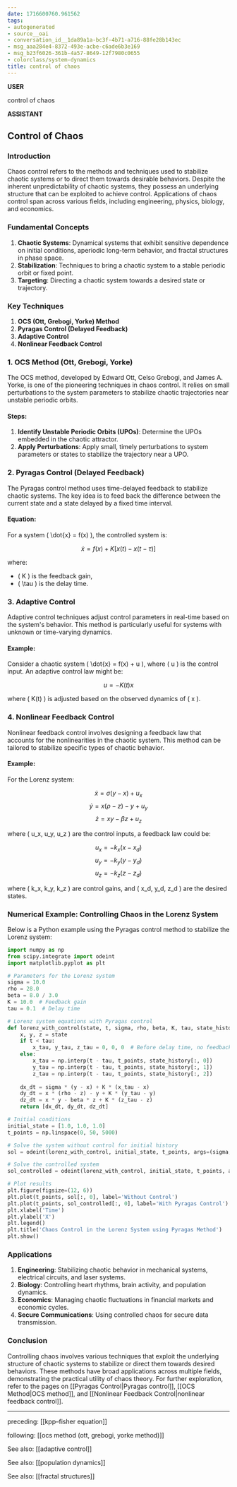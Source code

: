 ```yaml
---
date: 1716600760.961562
tags:
- autogenerated
- source__oai
- conversation_id__1da89a1a-bc3f-4b71-a716-88fe28b143ec
- msg_aaa284e4-8372-493e-acbe-c6ade6b3e169
- msg_b23f6026-361b-4a57-8649-12f7980c0655
- colorclass/system-dynamics
title: control of chaos
---
```


**USER**

control of chaos


**ASSISTANT**

## Control of Chaos

### Introduction

Chaos control refers to the methods and techniques used to stabilize chaotic systems or to direct them towards desirable behaviors. Despite the inherent unpredictability of chaotic systems, they possess an underlying structure that can be exploited to achieve control. Applications of chaos control span across various fields, including engineering, physics, biology, and economics.

### Fundamental Concepts

1. **Chaotic Systems**: Dynamical systems that exhibit sensitive dependence on initial conditions, aperiodic long-term behavior, and fractal structures in phase space.
2. **Stabilization**: Techniques to bring a chaotic system to a stable periodic orbit or fixed point.
3. **Targeting**: Directing a chaotic system towards a desired state or trajectory.

### Key Techniques

1. **OCS (Ott, Grebogi, Yorke) Method**
2. **Pyragas Control (Delayed Feedback)**
3. **Adaptive Control**
4. **Nonlinear Feedback Control**

### 1. OCS Method (Ott, Grebogi, Yorke)

The OCS method, developed by Edward Ott, Celso Grebogi, and James A. Yorke, is one of the pioneering techniques in chaos control. It relies on small perturbations to the system parameters to stabilize chaotic trajectories near unstable periodic orbits.

#### Steps:
1. **Identify Unstable Periodic Orbits (UPOs)**: Determine the UPOs embedded in the chaotic attractor.
2. **Apply Perturbations**: Apply small, timely perturbations to system parameters or states to stabilize the trajectory near a UPO.

### 2. Pyragas Control (Delayed Feedback)

The Pyragas control method uses time-delayed feedback to stabilize chaotic systems. The key idea is to feed back the difference between the current state and a state delayed by a fixed time interval.

#### Equation:
For a system \( \dot{x} = f(x) \), the controlled system is:

$$
\dot{x} = f(x) + K [x(t) - x(t - \tau)]
$$

where:
- \( K \) is the feedback gain,
- \( \tau \) is the delay time.

### 3. Adaptive Control

Adaptive control techniques adjust control parameters in real-time based on the system's behavior. This method is particularly useful for systems with unknown or time-varying dynamics.

#### Example:
Consider a chaotic system \( \dot{x} = f(x) + u \), where \( u \) is the control input. An adaptive control law might be:

$$
u = -K(t) x
$$

where \( K(t) \) is adjusted based on the observed dynamics of \( x \).

### 4. Nonlinear Feedback Control

Nonlinear feedback control involves designing a feedback law that accounts for the nonlinearities in the chaotic system. This method can be tailored to stabilize specific types of chaotic behavior.

#### Example:
For the Lorenz system:

$$
\dot{x} = \sigma (y - x) + u_x
$$
$$
\dot{y} = x (\rho - z) - y + u_y
$$
$$
\dot{z} = xy - \beta z + u_z
$$

where \( u_x, u_y, u_z \) are the control inputs, a feedback law could be:

$$
u_x = -k_x (x - x_d)
$$
$$
u_y = -k_y (y - y_d)
$$
$$
u_z = -k_z (z - z_d)
$$

where \( k_x, k_y, k_z \) are control gains, and \( x_d, y_d, z_d \) are the desired states.

### Numerical Example: Controlling Chaos in the Lorenz System

Below is a Python example using the Pyragas control method to stabilize the Lorenz system:

```python
import numpy as np
from scipy.integrate import odeint
import matplotlib.pyplot as plt

# Parameters for the Lorenz system
sigma = 10.0
rho = 28.0
beta = 8.0 / 3.0
K = 10.0  # Feedback gain
tau = 0.1  # Delay time

# Lorenz system equations with Pyragas control
def lorenz_with_control(state, t, sigma, rho, beta, K, tau, state_history):
    x, y, z = state
    if t < tau:
        x_tau, y_tau, z_tau = 0, 0, 0  # Before delay time, no feedback
    else:
        x_tau = np.interp(t - tau, t_points, state_history[:, 0])
        y_tau = np.interp(t - tau, t_points, state_history[:, 1])
        z_tau = np.interp(t - tau, t_points, state_history[:, 2])
    
    dx_dt = sigma * (y - x) + K * (x_tau - x)
    dy_dt = x * (rho - z) - y + K * (y_tau - y)
    dz_dt = x * y - beta * z + K * (z_tau - z)
    return [dx_dt, dy_dt, dz_dt]

# Initial conditions
initial_state = [1.0, 1.0, 1.0]
t_points = np.linspace(0, 50, 5000)

# Solve the system without control for initial history
sol = odeint(lorenz_with_control, initial_state, t_points, args=(sigma, rho, beta, 0, tau, np.zeros((len(t_points), 3))))

# Solve the controlled system
sol_controlled = odeint(lorenz_with_control, initial_state, t_points, args=(sigma, rho, beta, K, tau, sol))

# Plot results
plt.figure(figsize=(12, 6))
plt.plot(t_points, sol[:, 0], label='Without Control')
plt.plot(t_points, sol_controlled[:, 0], label='With Pyragas Control')
plt.xlabel('Time')
plt.ylabel('X')
plt.legend()
plt.title('Chaos Control in the Lorenz System using Pyragas Method')
plt.show()
```

### Applications

1. **Engineering**: Stabilizing chaotic behavior in mechanical systems, electrical circuits, and laser systems.
2. **Biology**: Controlling heart rhythms, brain activity, and population dynamics.
3. **Economics**: Managing chaotic fluctuations in financial markets and economic cycles.
4. **Secure Communications**: Using controlled chaos for secure data transmission.

### Conclusion

Controlling chaos involves various techniques that exploit the underlying structure of chaotic systems to stabilize or direct them towards desired behaviors. These methods have broad applications across multiple fields, demonstrating the practical utility of chaos theory. For further exploration, refer to the pages on [[Pyragas Control|Pyragas control]], [[OCS Method|OCS method]], and [[Nonlinear Feedback Control|nonlinear feedback control]].


---

preceding: [[kpp–fisher equation]]  


following: [[ocs method (ott, grebogi, yorke method)]]

See also: [[adaptive control]]


See also: [[population dynamics]]


See also: [[fractal structures]]